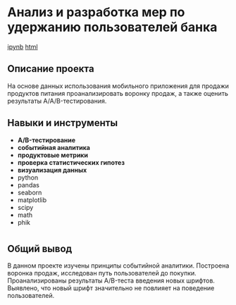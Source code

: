 # Анализ и разработка мер по удержанию пользователей банка

<a id="myhref" href="https://github.com/olgakozlova92/Portfolio/blob/main/Segmentation_Bank_Users/P13_segmentation_bank_users.ipynb">ipynb</a> <a id="myhref" href="https://github.com/olgakozlova92/Portfolio/blob/main/Segmentation_Bank_Users/P13_segmentation_bank_users.html">html</a>

## Описание проекта

На основе данных использования мобильного приложения для продажи продуктов питания проанализировать воронку продаж, а также оценить результаты A/A/B-тестирования.

## Навыки и инструменты

- **A/B-тестирование**
- **событийная аналитика**
- **продуктовые метрики**
- **проверка статистических гипотез**
- **визуализация данных**
- python
- pandas
- seaborn
- matplotlib
- scipy
- math
- phik


#

## Общий вывод

В данном проекте изучены принципы событийной аналитики. Построена воронка продаж, исследован путь пользователей до покупки. Проанализированы
результаты A/B-теста введения новых шрифтов. Выявлено, что новый шрифт значительно не повлияет на поведение пользователей.



